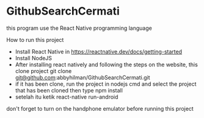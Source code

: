 # GithubSearchCermati

this program use the React Native programming language

How to run this project 

- Install React Native in https://reactnative.dev/docs/getting-started
- Install NodeJS
- After installing react natively and following the steps on the website, this clone project
  git clone git@github.com:abbyhilman/GithubSearchCermati.git
- if it has been clone, run the project in nodejs cmd and select the project that has been cloned
  then type npm install
- setelah itu ketik react-native run-android



don't forget to turn on the handphone emulator before running this project
